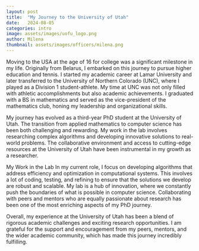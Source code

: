 ```yaml
---
layout: post
title:  "My Journey to the University of Utah"
date:   2024-08-05
categories: intro
image: assets/images/uofu_logo.png
author: Milena
thumbnail: assets/images/officers/milena.png
---
```


Moving to the USA at the age of 16 for college was a significant milestone in my life. Originally from Belarus, I embarked on this journey to pursue higher education and tennis. I started my academic career at Lamar University and later transferred to the University of Northern Colorado (UNC), where I played as a Division 1 student-athlete. My time at UNC was not only filled with athletic accomplishments but also academic achievements. I graduated with a BS in mathematics and served as the vice-president of the mathematics club, honing my leadership and organizational skills.

My journey has evolved as a third-year PhD student at the University of Utah. The transition from applied mathematics to computer science has been both challenging and rewarding. My work in the lab involves researching complex algorithms and developing innovative solutions to real-world problems. The collaborative environment and access to cutting-edge resources at the University of Utah have been instrumental in my growth as a researcher.

My Work in the Lab
In my current role, I focus on developing algorithms that address efficiency and optimization in computational systems. This involves a lot of coding, testing, and refining to ensure that the solutions we develop are robust and scalable. My lab is a hub of innovation, where we constantly push the boundaries of what is possible in computer science. Collaborating with peers and mentors who are equally passionate about research has been one of the most enriching aspects of my PhD journey.

Overall, my experience at the University of Utah has been a blend of rigorous academic challenges and exciting research opportunities. I am grateful for the support and encouragement from my peers, mentors, and the wider academic community, which has made this journey incredibly fulfilling.
